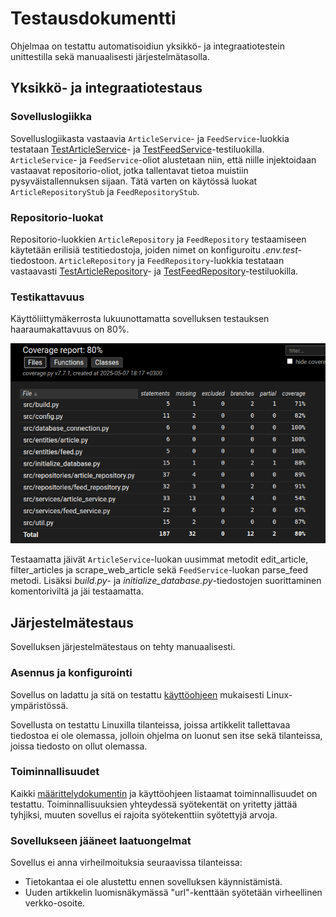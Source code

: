# Testausdokumentti

Ohjelmaa on testattu automatisoidiun yksikkö- ja integraatiotestein unittestilla sekä manuaalisesti järjestelmätasolla.

## Yksikkö- ja integraatiotestaus

### Sovelluslogiikka

Sovelluslogiikasta vastaavia `ArticleService`- ja `FeedService`-luokkia testataan [TestArticleService](https://github.com/jipeso/ohjelmistotekniikka/blob/main/src/tests/services/article_service_test.py)- ja [TestFeedService](https://github.com/jipeso/ohjelmistotekniikka/blob/main/src/tests/services/feed_service_test.py)-testiluokilla. `ArticleService`- ja `FeedService`-oliot alustetaan niin, että niille injektoidaan vastaavat repositorio-oliot, jotka tallentavat tietoa muistiin pysyväistallennuksen sijaan. Tätä varten on käytössä luokat `ArticleRepositoryStub` ja `FeedRepositoryStub`.

### Repositorio-luokat

Repositorio-luokkien `ArticleRepository` ja `FeedRepository` testaamiseen käytetään erilisiä testitiedostoja, joiden nimet on konfiguroitu _.env.test_-tiedostoon. `ArticleRepository` ja `FeedRepository`-luokkia testataan vastaavasti [TestArticleRepository](https://github.com/jipeso/ohjelmistotekniikka/blob/main/src/tests/repositories/article_repository_test.py)- ja [TestFeedRepository](https://github.com/jipeso/ohjelmistotekniikka/blob/main/src/tests/repositories/feed_repository_test.py)-testiluokilla.

### Testikattavuus

Käyttöliittymäkerrosta lukuunottamatta sovelluksen testauksen haaraumakattavuus on 80%.

![](./kuvat/testikattavuus.png)

Testaamatta jäivät `ArticleService`-luokan uusimmat metodit edit_article, filter_articles ja scrape_web_article sekä `FeedService`-luokan parse_feed metodi. Lisäksi _build.py_- ja _initialize\_database.py_-tiedostojen suorittaminen komentoriviltä ja jäi testaamatta.

## Järjestelmätestaus

Sovelluksen järjestelmätestaus on tehty manuaalisesti.

### Asennus ja konfigurointi

Sovellus on ladattu ja sitä on testattu [käyttöohjeen](./kayttoohje.md) mukaisesti Linux-ympäristössä.

Sovellusta on testattu Linuxilla tilanteissa, joissa artikkelit tallettavaa tiedostoa ei ole olemassa, jolloin ohjelma on luonut sen itse sekä tilanteissa, joissa tiedosto on ollut olemassa.

### Toiminnallisuudet

Kaikki [määrittelydokumentin](./vaatimusmaarittely.md#toiminnallisuus) ja käyttöohjeen listaamat toiminnallisuudet on testattu. Toiminnallisuuksien yhteydessä syötekentät on yritetty jättää tyhjiksi, muuten sovellus ei rajoita syötekenttiin syötettyjä arvoja.

### Sovellukseen jääneet laatuongelmat

Sovellus ei anna virheilmoituksia seuraavissa tilanteissa:

- Tietokantaa ei ole alustettu ennen sovelluksen käynnistämistä.
- Uuden artikkelin luomisnäkymässä "url"-kenttään syötetään virheellinen verkko-osoite.
